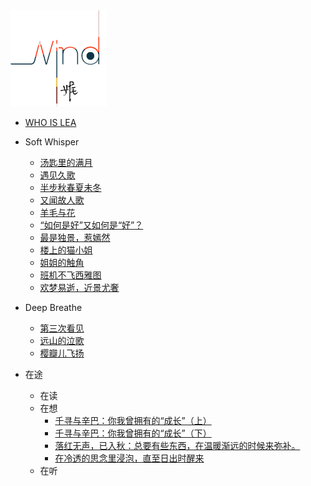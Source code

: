 





<img src="_media/logo.png" alt="logo" title=":60%" style="zoom:15%;" />

* [WHO IS LEA](articles/lea.md)

* Soft Whisper
  * [汤匙里的满月](articles/汤匙里的满月.md)
  * [遇见久歌](articles/遇见久歌.md)
  * [半步秋春夏未冬](articles/半步秋春夏未冬.md)
  * [又闻故人歌](articles/又闻故人歌.md)
  * [羊毛与花](articles/羊毛与花.md)
  * [“如何是好”又如何是“好”？](articles/如何是好.md)
  * [最是独景，惹嫣然](articles/独景惹嫣然.md)
  * [楼上的猫小姐](articles/楼上的猫小姐.md)
  * [姐姐的触角](articles/姐姐的触角.md)
  * [班机不飞西雅图](articles/班机不飞西雅图.md)
  * [欢梦易逝，近景尤奢](articles/欢梦易逝，近景尤奢.md)

* Deep Breathe
  * [第三次看见](articles/第三次看见.md)
  * [远山的泣歌](articles/远山的泣歌.md)
  * [樱瓣儿飞扬](articles/樱瓣儿飞扬.md)

* 在途
  * 在读
  * 在想
    * [千寻与辛巴：你我曾拥有的“成长”（上）](articles/千寻与辛巴1.md)
    * [千寻与辛巴：你我曾拥有的“成长”（下）](articles/千寻与辛巴2.md)
    * [落红无声，已入秋：总要有些东西，在温暖渐远的时候来弥补。](articles/落红无声，已入秋：总要有些东西，在温暖渐远的时候来弥补。.md)
    * [在冷透的思念里浸泡，直至日出时醒来](articles/在冷透的思念里浸泡，直至日出时醒来.md)
  * 在听